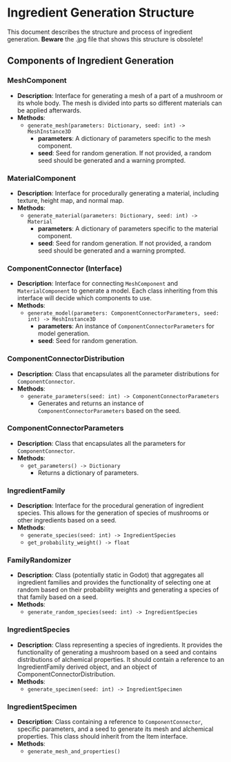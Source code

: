 # Ingredient Generation Structure

This document describes the structure and process of ingredient generation. __Beware__ the .jpg file that shows this structure is obsolete!

## Components of Ingredient Generation

### MeshComponent
- **Description**: Interface for generating a mesh of a part of a mushroom or its whole body. The mesh is divided into parts so different materials can be applied afterwards.
- **Methods**:
  - `generate_mesh(parameters: Dictionary, seed: int) -> MeshInstance3D`
    - **parameters**: A dictionary of parameters specific to the mesh component.
    - **seed**: Seed for random generation. If not provided, a random seed should be generated and a warning prompted.

### MaterialComponent
- **Description**: Interface for procedurally generating a material, including texture, height map, and normal map.
- **Methods**:
  - `generate_material(parameters: Dictionary, seed: int) -> Material`
    - **parameters**: A dictionary of parameters specific to the material component.
    - **seed**: Seed for random generation. If not provided, a random seed should be generated and a warning prompted.

### ComponentConnector (Interface)
- **Description**: Interface for connecting `MeshComponent` and `MaterialComponent` to generate a model. Each class inheriting from this interface will decide which components to use.
- **Methods**:
  - `generate_model(parameters: ComponentConnectorParameters, seed: int) -> MeshInstance3D`
    - **parameters**: An instance of `ComponentConnectorParameters` for model generation.
    - **seed**: Seed for random generation.

### ComponentConnectorDistribution
- **Description**: Class that encapsulates all the parameter distributions for `ComponentConnector`.
- **Methods**:
  - `generate_parameters(seed: int) -> ComponentConnectorParameters`
    - Generates and returns an instance of `ComponentConnectorParameters` based on the seed.

### ComponentConnectorParameters
- **Description**: Class that encapsulates all the parameters for `ComponentConnector`.
- **Methods**:
  - `get_parameters() -> Dictionary`
    - Returns a dictionary of parameters.

### IngredientFamily
- **Description**: Interface for the procedural generation of ingredient species. This allows for the generation of species of mushrooms or other ingredients based on a seed.
- **Methods**:
  - `generate_species(seed: int) -> IngredientSpecies`
  - `get_probability_weight() -> float`

### FamilyRandomizer
- **Description**: Class (potentially static in Godot) that aggregates all ingredient families and provides the functionality of selecting one at random based on their probability weights and generating a species of that family based on a seed.
- **Methods**:
  - `generate_random_species(seed: int) -> IngredientSpecies`

### IngredientSpecies
- **Description**: Class representing a species of ingredients. It provides the functionality of generating a mushroom based on a seed and contains distributions of alchemical properties. It should contain a reference to an IngredientFamily derived object, and an object of ComponentConnectorDistribution.
- **Methods**:
  - `generate_specimen(seed: int) -> IngredientSpecimen`

### IngredientSpecimen
- **Description**: Class containing a reference to `ComponentConnector`, specific parameters, and a seed to generate its mesh and alchemical properties. This class should inherit from the Item interface.
- **Methods**:
  - `generate_mesh_and_properties()`
